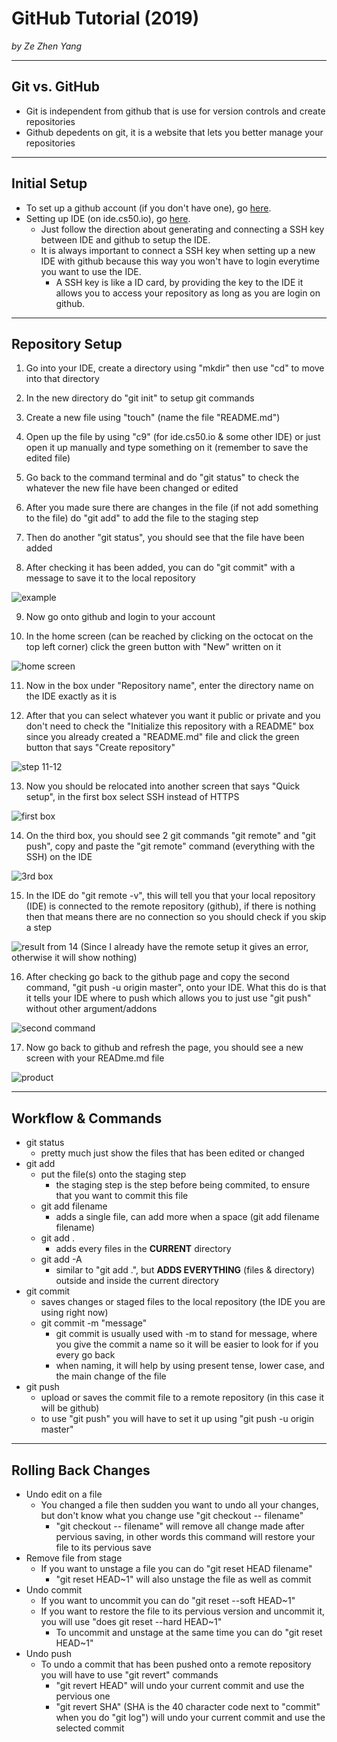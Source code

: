 # GitHub Tutorial (2019)

*by Ze Zhen Yang*

---
## Git vs. GitHub
- Git is independent from github that is use for version controls and create repositories
- Github depedents on git, it is a website that lets you better manage your repositories


---
## Initial Setup
- To set up a github account (if you don't have one), go [here](https://github.com/join?source=header-home). 
- Setting up IDE (on ide.cs50.io), go [here](https://github.com/hstatsep/ide50).
    - Just follow the direction about generating and connecting a SSH key between IDE and github to setup the IDE. 
    - It is always important to connect a SSH key when setting up a new IDE with github because this way you won't have to login everytime you want to use the IDE.
        - A SSH key is like a ID card, by providing the key to the IDE it allows you to access your repository as long as you are login on github.

---
## Repository Setup
1. Go into your IDE, create a directory using "mkdir" then use "cd" to move into that directory 

2. In the new directory do "git init" to setup git commands

3. Create a new file using "touch" (name the file "README.md")

4. Open up the file by using "c9" (for ide.cs50.io & some other IDE) or just open it up manually and type something on it (remember to save the edited file)

5. Go back to the command terminal and do "git status" to check the whatever the new file have been changed or edited

6. After you made sure there are changes in the file (if not add something to the file) do "git add" to add the file to the staging step

7. Then do another "git status", you should see that the file have been added

8. After checking it has been added, you can do "git commit" with a message to save it to the local repository

<img src="image/step_8.PNG" alt="example">

9. Now go onto github and login to your account

10. In the home screen (can be reached by clicking on the octocat on the top left corner) click the green button with "New" written on it

<img src="image/step_10.PNG" alt="home screen">

11. Now in the box under "Repository name", enter the directory name on the IDE exactly as it is

12. After that you can select whatever you want it public or private and you don't need to check the "Initialize this repository with a README" box since you already created a "README.md" file and click the green button that says "Create repository"

<img src="image/step_11-12.PNG" alt="step 11-12">

13. Now you should be relocated into another screen that says "Quick setup", in the first box select SSH instead of HTTPS

<img src="image/step_13.PNG" alt="first box">

14. On the third box, you should see 2 git commands "git remote" and "git push", copy and paste the "git remote" command (everything with the SSH) on the IDE

<img src="image/step_14.PNG" alt="3rd box">

15. In the IDE do "git remote -v", this will tell you that your local repository (IDE) is connected to the remote repository (github), if there is nothing then that means there are no connection so you should check if you skip a step

<img src="image/step_14-15.PNG" alt="result from 14">
(Since I already have the remote setup it gives an error, otherwise it will show nothing)

16. After checking go back to the github page and copy the second command, "git push -u origin master", onto your IDE. What this do is that it tells your IDE where to push which allows you to just use "git push" without other argument/addons

<img src="image/step_16.PNG" alt="second command">

17. Now go back to github and refresh the page, you should see a new screen with your READme.md file

<img src="image/step_final.PNG" alt="product">

---
## Workflow & Commands
- git status
    - pretty much just show the files that has been edited or changed
- git add
    -  put the file(s) onto the staging step
        - the staging step is the step before being commited, to ensure that you want to commit this file
    - git add filename
        - adds a single file, can add more when a space (git add filename filename)
    - git add .
        - adds every files in the **CURRENT** directory
    - git add -A
        - similar to "git add .", but **ADDS EVERYTHING** (files & directory) outside and inside the current directory
- git commit
    - saves changes or staged files to the local repository (the IDE you are using right now)
    - git commit -m "message"
        - git commit is usually used with -m to stand for message, where you give the commit a name so it will be easier to look for if you every go back
        - when naming, it will help by using present tense, lower case, and the main change of the file
- git push
    - upload or saves the commit file to a remote repository (in this case it will be github)
    - to use "git push" you will have to set it up using "git push -u origin master"

---
## Rolling Back Changes
- Undo edit on a file
    - You changed a file then sudden you want to undo all your changes, but don't know what you change use "git checkout -- filename"
        - "git checkout -- filename" will remove all change made after pervious saving, in other words this command will restore your file to its pervious save
- Remove file from stage
    - If you want to unstage a file you can do "git reset HEAD filename"
        - "git reset HEAD~1" will also unstage the file as well as commit
- Undo commit
    - If you want to uncommit you can do "git reset --soft HEAD~1"
    - If you want to restore the file to its pervious version and uncommit it, you will use "does git reset --hard HEAD~1"
        - To uncommit and unstage at the same time you can do "git reset HEAD~1"
- Undo push
    - To undo a commit that has been pushed onto a remote repository you will have to use "git revert" commands
        - "git revert HEAD" will undo your current commit and use the pervious one
        - "git revert SHA" (SHA is the 40 character code next to "commit" when you do "git log") will undo your current commit and use the selected commit